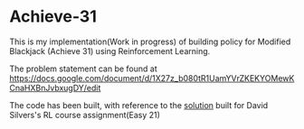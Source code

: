 # Achieve-31

This is my implementation(Work in progress) of building policy for Modified Blackjack (Achieve 31) using Reinforcement Learning.

The problem statement can be found at https://docs.google.com/document/d/1X27z_b080tR1UamYVrZKEKYOMewKCnaHXBnJvbxugDY/edit

The code has been built, with reference to the [solution](https://github.com/mari-linhares/easy21) built for David Silvers's RL course assignment(Easy 21)
